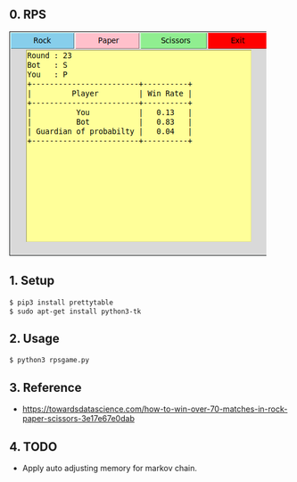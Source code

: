 ## 0. RPS
![image](https://github.com/sklationd/RPS/blob/master/images/Screenshot%20from%202020-06-12%2022-02-52.png?raw=true)   
## 1. Setup
```
$ pip3 install prettytable
$ sudo apt-get install python3-tk
```

## 2. Usage
```
$ python3 rpsgame.py
```
## 3. Reference
- https://towardsdatascience.com/how-to-win-over-70-matches-in-rock-paper-scissors-3e17e67e0dab

## 4. TODO
- Apply auto adjusting memory for markov chain.
